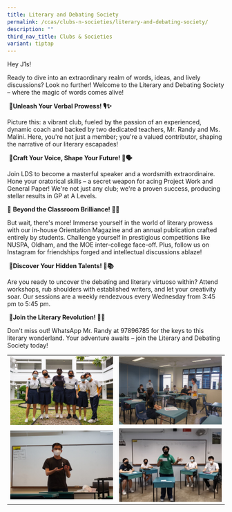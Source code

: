 ```yaml
---
title: Literary and Debating Society
permalink: /ccas/clubs-n-societies/literary-and-debating-society/
description: ""
third_nav_title: Clubs & Societies
variant: tiptap
---
```

<p>Hey J1s!</p>
<p>Ready to dive into an extraordinary realm of words, ideas, and lively
discussions? Look no further! Welcome to the Literary and Debating Society
– where the magic of words comes alive!</p>
<p>&nbsp;🚀<strong>Unleash Your Verbal Prowess!&nbsp;🎙️✨</strong>
</p>
<p>Picture this: a vibrant club, fueled by the passion of an experienced,
dynamic coach and backed by two dedicated teachers, Mr. Randy and Ms. Malini.
Here, you're not just a member; you're a valued contributor, shaping the
narrative of our literary escapades!</p>
<p>&nbsp;🌈<strong>Craft Your Voice, Shape Your Future!&nbsp;📝🗣️</strong>
</p>
<p>Join LDS to become a masterful speaker and a wordsmith extraordinaire.
Hone your oratorical skills – a secret weapon for acing Project Work and
General Paper! We're not just any club; we're a proven success, producing
stellar results in GP at A Levels.</p>
<p>📖&nbsp;<strong>Beyond the Classroom Brilliance!&nbsp;🌟🌐</strong>
</p>
<p>But wait, there's more! Immerse yourself in the world of literary prowess
with our in-house Orientation Magazine and an annual publication crafted
entirely by students. Challenge yourself in prestigious competitions like
NUSPA, Oldham, and the MOE inter-college face-off. Plus, follow us on Instagram
for friendships forged and intellectual discussions ablaze!</p>
<p>&nbsp;🎤<strong>Discover Your Hidden Talents!&nbsp;🌟📚</strong>
</p>
<p>Are you ready to uncover the debating and literary virtuoso within? Attend
workshops, rub shoulders with established writers, and let your creativity
soar. Our sessions are a weekly rendezvous every Wednesday from 3:45 pm
to 5:45 pm.</p>
<p>&nbsp;🔗<strong>Join the Literary Revolution!&nbsp;📲💬</strong>
</p>
<p>Don't miss out! WhatsApp Mr. Randy at 97896785 for the keys to this literary
wonderland. Your adventure awaits – join the Literary and Debating Society
today!</p>
<table>
<tbody>
<tr>
<td rowspan="1" colspan="1">
<div class="isomer-image-wrapper">
<img style="width: 100%" height="auto" width="100%" src="/images/lds1.jpg">
</div>
</td>
<td rowspan="1" colspan="1">
<div class="isomer-image-wrapper">
<img style="width: 100%" height="auto" width="100%" src="/images/lds2.jpg">
</div>
</td>
</tr>
<tr>
<td rowspan="1" colspan="1">
<div class="isomer-image-wrapper">
<img style="width: 100%" height="auto" width="100%" src="/images/lds3.jpg">
</div>
</td>
<td rowspan="1" colspan="1">
<div class="isomer-image-wrapper">
<img style="width: 100%" height="auto" width="100%" src="/images/lds4.jpg">
</div>
</td>
</tr>
</tbody>
</table>
<p></p>